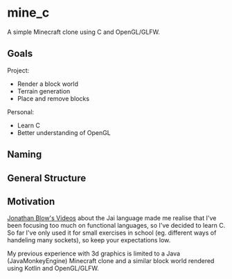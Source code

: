 mine_c
======

A simple Minecraft clone using C and OpenGL/GLFW.

Goals
------

Project:
- Render a block world
- Terrain generation
- Place and remove blocks

Personal:
- Learn C
- Better understanding of OpenGL


Naming
------



General Structure
-----------------


Motivation
----------

[Jonathan Blow's Videos](https://www.youtube.com/user/jblow888) about the Jai language made me realise that I've been focusing too much on functional languages, so I've decided to learn C.
So far I've only used it for small exercises in school (eg. different ways of handeling many sockets), so keep your expectations low.

My previous experience with 3d graphics is limited to a Java (JavaMonkeyEngine) Minecraft clone and a similar block world rendered using Kotlin and OpenGL/GLFW.

